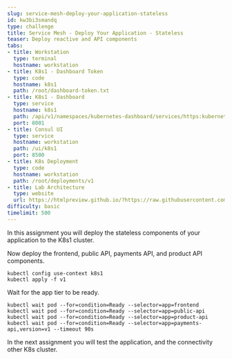 ```yaml
---
slug: service-mesh-deploy-your-application-stateless
id: kw3bi3smandq
type: challenge
title: Service Mesh - Deploy Your Application - Stateless
teaser: Deploy reactive and API components
tabs:
- title: Workstation
  type: terminal
  hostname: workstation
- title: K8s1 - Dashboard Token
  type: code
  hostname: k8s1
  path: /root/dashboard-token.txt
- title: K8s1 - Dashboard
  type: service
  hostname: k8s1
  path: /api/v1/namespaces/kubernetes-dashboard/services/https:kubernetes-dashboard:/proxy/
  port: 8001
- title: Consul UI
  type: service
  hostname: workstation
  path: /ui/k8s1
  port: 8500
- title: K8s Deployment
  type: code
  hostname: workstation
  path: /root/deployments/v1
- title: Lab Architecture
  type: website
  url: https://htmlpreview.github.io/?https://raw.githubusercontent.com/hashicorp/field-workshops-consul/master/instruqt-tracks/consul-life-of-a-developer/assets/diagrams/diagrams.html
difficulty: basic
timelimit: 500
---
```

In this assignment you will deploy the stateless components of your application to the K8s1 cluster. <br>


Now deploy the frontend, public API, payments API, and product API components.

```
kubectl config use-context k8s1
kubectl apply -f v1
```

Wait for the app tier to be ready.

```
kubectl wait pod --for=condition=Ready --selector=app=frontend
kubectl wait pod --for=condition=Ready --selector=app=public-api
kubectl wait pod --for=condition=Ready --selector=app=product-api
kubectl wait pod --for=condition=Ready --selector=app=payments-api,version=v1 --timeout 90s
```

In the next assignment you will test the application, and the connectivity other K8s cluster.
